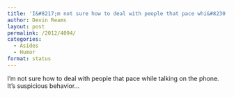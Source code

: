```yaml
---
title: 'I&#8217;m not sure how to deal with people that pace whi&#8230;'
author: Devin Reams
layout: post
permalink: /2012/4094/
categories:
  - Asides
  - Humor
format: status
---
```

I&#8217;m not sure how to deal with people that pace while talking on the phone. It&#8217;s suspicious behavior&#8230;